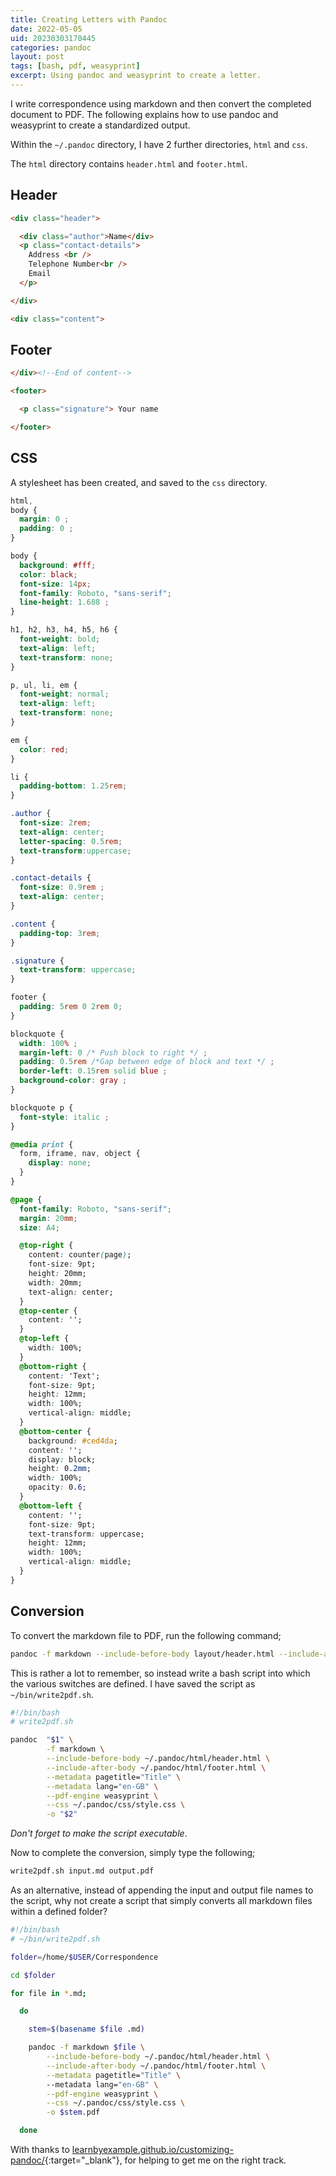 ```yaml
---
title: Creating Letters with Pandoc
date: 2022-05-05
uid: 20230303170445
categories: pandoc
layout: post
tags: [bash, pdf, weasyprint]
excerpt: Using pandoc and weasyprint to create a letter.
---
```


I write correspondence using markdown and then convert the completed document to PDF. The following explains how to use pandoc and weasyprint to create a standardized output. 

Within the `~/.pandoc` directory, I have 2 further directories, `html` and `css`.

The `html` directory contains `header.html` and `footer.html`.

## Header

```html
<div class="header">

  <div class="author">Name</div>
  <p class="contact-details">
    Address <br />
    Telephone Number<br />
    Email
  </p>

</div>

<div class="content">
```

## Footer

```html
</div><!--End of content-->

<footer>

  <p class="signature"> Your name

</footer>
```

## CSS

A stylesheet has been created, and saved to the `css` directory.

```css
html,
body {
  margin: 0 ;
  padding: 0 ;
}

body {
  background: #fff;
  color: black;
  font-size: 14px;
  font-family: Roboto, "sans-serif";
  line-height: 1.688 ;
}

h1, h2, h3, h4, h5, h6 {
  font-weight: bold;
  text-align: left;
  text-transform: none;
}

p, ul, li, em {
  font-weight: normal;
  text-align: left;
  text-transform: none;
}

em {
  color: red;
}

li {
  padding-bottom: 1.25rem;
}

.author {
  font-size: 2rem;
  text-align: center;
  letter-spacing: 0.5rem;
  text-transform:uppercase;
}

.contact-details {
  font-size: 0.9rem ;
  text-align: center;
}

.content {
  padding-top: 3rem;
}

.signature {
  text-transform: uppercase;
}

footer {
  padding: 5rem 0 2rem 0;
}

blockquote {
  width: 100% ;
  margin-left: 0 /* Push block to right */ ;
  padding: 0.5rem /*Gap between edge of block and text */ ;
  border-left: 0.15rem solid blue ;
  background-color: gray ;
}

blockquote p {
  font-style: italic ;
}

@media print {
  form, iframe, nav, object {
    display: none;
  }
}

@page {
  font-family: Roboto, "sans-serif";
  margin: 20mm;
  size: A4;

  @top-right {
    content: counter(page);
    font-size: 9pt;
    height: 20mm;
    width: 20mm;
    text-align: center;
  }
  @top-center {
    content: '';
  }
  @top-left {
    width: 100%;
  }
  @bottom-right {
    content: 'Text';
    font-size: 9pt;
    height: 12mm;
    width: 100%;
    vertical-align: middle;
  }
  @bottom-center {
    background: #ced4da;
    content: '';
    display: block;
    height: 0.2mm;
    width: 100%;
    opacity: 0.6;
  }
  @bottom-left {
    content: '';
    font-size: 9pt;
    text-transform: uppercase;
    height: 12mm;
    width: 100%;
    vertical-align: middle;
  }
}
```

## Conversion

To convert the markdown file to PDF, run the following command;

```bash
pandoc -f markdown --include-before-body layout/header.html --include-after-body layout/footer.html --metadata pagetitle="Title" --metadata lang="en-GB" --pdf-engine weasyprint --css style/style.css input.md output.pdf
```

This is rather a lot to remember, so instead write a bash script into which the various switches are defined. I have saved the script as `~/bin/write2pdf.sh`.

```bash
#!/bin/bash
# write2pdf.sh

pandoc  "$1" \
        -f markdown \
        --include-before-body ~/.pandoc/html/header.html \
        --include-after-body ~/.pandoc/html/footer.html \
        --metadata pagetitle="Title" \
        --metadata lang="en-GB" \
        --pdf-engine weasyprint \
        --css ~/.pandoc/css/style.css \
        -o "$2"
```

*Don't forget to make the script executable*.

Now to complete the conversion, simply type the following;

```bash
write2pdf.sh input.md output.pdf
```

As an alternative, instead of appending the input and output file names to the script, why not create a script that simply converts all markdown files within a defined folder?

```bash
#!/bin/bash
# ~/bin/write2pdf.sh

folder=/home/$USER/Correspondence

cd $folder

for file in *.md;

  do

    stem=$(basename $file .md)

    pandoc -f markdown $file \
	    --include-before-body ~/.pandoc/html/header.html \
	    --include-after-body ~/.pandoc/html/footer.html \
	    --metadata pagetitle="Title" \ 
	    --metadata lang="en-GB" \
	    --pdf-engine weasyprint \
	    --css ~/.pandoc/css/style.css \
	    -o $stem.pdf

  done

```

With thanks to [learnbyexample.github.io/customizing-pandoc/](https://learnbyexample.github.io/customizing-pandoc/){:target="_blank"}, for helping to get me on the right track.
